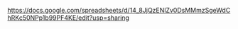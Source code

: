 https://docs.google.com/spreadsheets/d/14_8JjQzENlZv0DsMMmzSgeWdChRKc50NPp1b99PF4KE/edit?usp=sharing